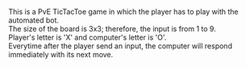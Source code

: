 This is a PvE TicTacToe game in which the player has to play with the automated bot. <br/>
The size of the board is 3x3; therefore, the input is from 1 to 9. <br/>
Player's letter is 'X' and computer's letter is 'O'.<br/>
Everytime after the player send an input, the computer will respond immediately with its next move.
